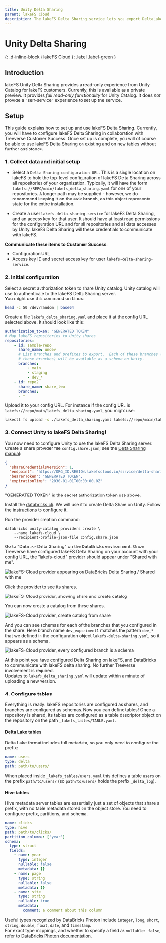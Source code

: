 ```yaml
---
title: Unity Delta Sharing
parent: lakeFS Cloud
description: The lakeFS Delta Sharing service lets you export DeltaLake and HMS-style tables stored on lakeFS over the Delta Sharing protocol. This is particularly useful with DataBricks Unity.
---
```


# Unity Delta Sharing
{: .d-inline-block }
lakeFS Cloud
{: .label .label-green }

## Introduction

lakeFS Unity Delta Sharing provides a read-only experience from Unity Catalog for lakeFS customers.  Currently, this is available as a private
preview.  It provides _full read-only functionality_ for Unity Catalog.  It does _not_ provide a "self-service" experience to set up the service.

## Setup

This guide explains how to set up and use lakeFS Delta Sharing.  Currently, you will have to configure lakeFS Delta Sharing in collaboration with
Treeverse Customer Success.  Once set up is complete, you will of course be able to use lakeFS Delta Sharing on existing and on new tables without
further assistance.

### 1. Collect data and initial setup

* Select a `Delta Sharing configuration URL`.  This is a single location on lakeFS to hold the top-level configuration of lakeFS Delta Sharing across all
  repositories of your organization.  Typically, it will have the form `lakefs://REPO/main/lakefs_delta_sharing.yaml` for one of your
  repositories.  A longer path may be supplied - however, we do recommend keeping it on the `main` branch, as this object represents state
  for the entire installation.

* Create a user `lakefs-delta-sharing-service` for lakeFS Delta Sharing, and an access key for that user.  It should have at least read permissions for
  the configuration URL and for all repositories and all data accesses by Unity.  lakeFS Delta Sharing will these credentials to communicate with lakeFS.

**Communicate these items to Customer Success**:

* Configuration URL
* Access key ID and secret access key for user `lakefs-delta-sharing-service`.

### 2. Initial configuration

Select a secret authorization token to share Unity catalog.  Unity catalog will use to authenticate to the lakeFS Delta Sharing server.  
You might use this command on Linux:

```sh
head -c 50 /dev/random | base64
```

Create a file `lakefs_delta_sharing.yaml` and place it at the config URL selected above.  It should look like this:

```yaml
authorization_token: "GENERATED TOKEN"
# Map lakeFS repositories to Unity shares
repositories:
    - id: sample-repo
      share_name: undev
      # List branches and prefixes to export.  Each of these branches (and only
      # these branches) will be available as a schema on Unity.
      branches:
          - main
          - staging
          - dev_*
    - id: repo2
      share_name: share_two
      branches:
      - *
```

Upload it to your config URL.  For instance if the config URL is `lakefs://repo/main/lakefs_delta_sharing.yaml`, you might use:

```sh
lakectl fs upload -s ./lakefs_delta_sharing.yaml lakefs://repo/main/lakefs_delta_sharing.yaml
```

### 3. Connect Unity to lakeFS Delta Sharing!

You now need to configure Unity to use the lakeFS Delta Sharing server. Create a share provider file `config.share.json`; see the [Delta Sharing manual][databricks-delta-sharing]:

   ```json
   {
     "shareCredentialsVersion": 1,
     "endpoint": "https://ORG_ID.REGION.lakefscloud.io/service/delta-sharing/v1",
     "bearerToken": "GENERATED TOKEN",
     "expirationTime": "2030-01-01T00:00:00.0Z"
   }
   ```

"GENERATED TOKEN" is the secret authorization token use above.

Install the [databricks cli][databricks-cli].  We will use it to create Delta Share on Unity.  Follow the
[instructions](https://docs.databricks.com/dev-tools/cli/index.html#set-up-authentication-using-a-databricks-personal-access-token) to configure it.

Run the provider creation command:
   ```shell
   databricks unity-catalog providers create \
       --name lakefs-cloud \
       --recipient-profile-json-file config.share.json
   ```

Go to "Data >> Delta Sharing" on the DataBricks environment.  Once Treeverse have configured lakeFS Delta Sharing on your account with your config URL,
the "lakefs-cloud" provider should appear under "Shared with me".

<img src="{{ site.baseurl }}/assets/img/unity-delta-sharing-provider.png" alt="lakeFS-Cloud provider appearing on DataBricks Delta Sharing / Shared with me" class="quickstart"/>

Click the provider to see its shares.

<img src="{{ site.baseurl }}/assets/img/unity-delta-sharing-shares.png" alt="lakeFS-Cloud provider, showing share and create catalog" class="quickstart"/>

You can now create a catalog from these shares.

<img src="{{ site.baseurl }}/assets/img/unity-delta-sharing-create-catalog.png" alt="lakeFS-Cloud provider, create catalog from share" class="quickstart"/>

And you can see schemas for each of the branches that you configured in the share.  Here branch name `dev_experiment1` matches the pattern `dev_*` that
we defined in the configuration object `lakefs-delta-sharing.yaml`, so it appears as a schema.

<img src="{{ site.baseurl }}/assets/img/unity-delta-sharing-schema-per-branch.png" alt="lakeFS-Cloud provider, every configured branch is a schema" class="quickstart"/>

At this point you have configured Delta Sharing on lakeFS, and DataBricks to communicate with lakeFS delta sharing.  No further Treeverse involvement is required.  
Updates to `lakefs_delta_sharing.yaml` will update within a minute of uploading a new version.

### 4. Configure tables

Everything is ready: lakeFS repositories are configured as shares, and branches are configured as schemas.  Now you can define tables!  Once a
repository is shared, its tables are configured as a table descriptor object on the repository on the path `_lakefs_tables/TABLE.yaml`.

#### Delta Lake tables

Delta Lake format includes full metadata, so you only need to configure the prefix:

```yaml
name: users
type: delta
path: path/to/users/
```

When placed inside `_lakefs_tables/users.yaml` this defines a table `users` on the prefix `path/to/users/` (so `path/to/users/` holds the prefix `_delta_log`).

#### Hive tables

Hive metadata server tables are essentially just a set of objects that share a prefix, with no table metadata stored on the object store.  You need to configure prefix, partitions, and schema.

```yaml
name: clicks
type: hive
path: path/to/clicks/
partition_columns: ['year']
schema:
  type: struct
  fields:
    - name: year
      type: integer
      nullable: false
      metadata: {}
    - name: page
      type: string
      nullable: false
      metadata: {}
    - name: site
      type: string
      nullable: true
      metadata:
        comment: a comment about this column
```

Useful types recognized by DataBricks Photon include `integer`, `long`, `short`, `string`, `double`, `float`, `date`, and `timestamp`.  
For exact type mappings, and whether to specify a field as `nullable: false`, refer to [DataBricks Photon documentation][databricks-photon-types].


[databricks-delta-sharing]:  https://docs.databricks.com/data-sharing/manage-provider.html#instructions
[databricks-cli]:  https://docs.databricks.com/dev-tools/cli/index.html
[databricks-photon-types]:  https://docs.databricks.com/runtime/photon.html#photon-coverage
